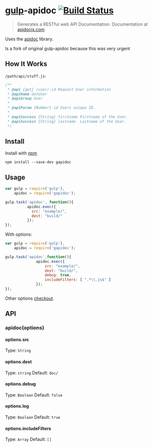 # [gulp](https://github.com/wearefractal/gulp)-apidoc [![Build Status](https://travis-ci.org/cobaimelan/gulp-apidoc.png?branch=master)](https://travis-ci.org/cobaimelan/gulp-apidoc)


> Generates a RESTful web API Documentation.
  Documentation at [apidocjs.com](http://apidocjs.com/)

Uses the [apidoc](https://github.com/apidoc/apidoc) library.

Is a fork of original gulp-apidoc because this was very urgent

## How It Works
`/path/api/stuff.js`:
```js
/**
 * @api {get} /user/:id Request User information
 * @apiName GetUser
 * @apiGroup User
 *
 * @apiParam {Number} id Users unique ID.
 *
 * @apiSuccess {String} firstname Firstname of the User.
 * @apiSuccess {String} lastname  Lastname of the User.
 */
```


## Install

Install with [npm](https://npmjs.org/package/gapidoc)

```
npm install --save-dev gapidoc
```


## Usage

```js
var gulp = require('gulp'),
    apidoc = require('gapidoc');

gulp.task('apidoc', function(){
          apidoc.exec({
            src: "example/",
            dest: "build/"
          });
});
```

With options:

```js
var gulp = require('gulp'),
    apidoc = require('gapidoc');

gulp.task('apidoc',function(){
              apidoc.exec({
	              src: "example/",
                  dest: "build/",
                  debug: true,
                  includeFilters: [ ".*\\.js$" ]
              });
});
```

Other options [checkout](https://github.com/apidoc/apidoc/blob/master/lib/apidoc.js#L15).


## API

### apidoc(options)


#### options.src

Type: `String`


#### options.dest

Type: `string`
Default: `doc/`

#### options.debug

Type: `Boolean`
Default: `false`

#### options.log

Type: `Boolean`
Default: `true`

#### options.includeFilters

Type: `Array`
Default: `[]`
